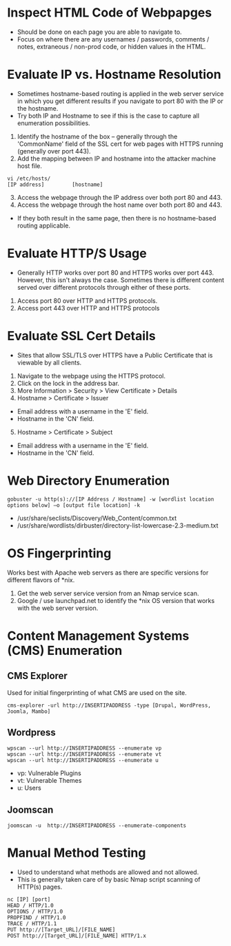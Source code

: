 # Inspect HTML Code of Webpapges
- Should be done on each page you are able to navigate to.
- Focus on where there are any usernames / passwords, comments / notes, extraneous / non-prod code, or hidden values in the HTML.

# Evaluate IP vs. Hostname Resolution
- Sometimes hostname-based routing is applied in the web server service in which you get different results if you navigate to port 80 with the IP or the hostname. 
- Try both IP and Hostname to see if this is the case to capture all enumeration possibilities. 
1. Identify the hostname of the box – generally through the 'CommonName' field of the SSL cert for web pages with HTTPS running (generally over port 443). 
2. Add the mapping between IP and hostname into the attacker machine host file. 
```
vi /etc/hosts/
[IP address]         [hostname] 
```
3. Access the webpage through the IP address over both port 80 and 443. 
4. Access the webpage through the host name over both port 80 and 443. 
- If they both result in the same page, then there is no hostname-based routing applicable.

# Evaluate HTTP/S Usage
- Generally HTTP works over port 80 and HTTPS works over port 443.  However, this isn't always the case.  Sometimes there is different content served over different protocols through either of these ports. 
1. Access port 80 over HTTP and HTTPS protocols. 
2. Access port 443 over HTTP and HTTPS protocols

# Evaluate SSL Cert Details
- Sites that allow SSL/TLS over HTTPS have a Public Certificate that is viewable by all clients. 
1. Navigate to the webpage using the HTTPS protocol. 
2. Click on the lock in the address bar. 
3. More Information > Security > View Certificate > Details 
4. Hostname > Certificate > Issuer 
  - Email address with a username in the 'E' field. 
  - Hostname in the 'CN' field. 
5. Hostname > Certificate > Subject 
  - Email address with a username in the 'E' field. 
  - Hostname in the 'CN' field.

# Web Directory Enumeration
```
gobuster -u http(s)://[IP Address / Hostname] -w [wordlist location options below] –o [output file location] -k 
```
- /usr/share/seclists/Discovery/Web_Content/common.txt
- /usr/share/wordlists/dirbuster/directory-list-lowercase-2.3-medium.txt 

# OS Fingerprinting
Works best with Apache web servers as there are specific versions for different flavors of *nix.
1. Get the web server service version from an Nmap service scan.
2. Google / use launchpad.net to identify the *nix OS version that works with the web server version.

# Content Management Systems (CMS) Enumeration

## CMS Explorer
Used for initial fingerprinting of what CMS are used on the site.
```
cms-explorer -url http://INSERTIPADDRESS -type [Drupal, WordPress, Joomla, Mambo]
```

## Wordpress
```
wpscan --url http://INSERTIPADDRESS --enumerate vp 
wpscan --url http://INSERTIPADDRESS --enumerate vt 
wpscan --url http://INSERTIPADDRESS --enumerate u
```
- vp: Vulnerable Plugins
- vt: Vulnerable Themes
- u: Users

## Joomscan
```
joomscan -u  http://INSERTIPADDRESS --enumerate-components
```

# Manual Method Testing
- Used to understand what methods are allowed and not allowed.
- This is generally taken care of by basic Nmap script scanning of HTTP(s) pages.
```
nc [IP] [port]
HEAD / HTTP/1.0  
OPTIONS / HTTP/1.0  
PROPFIND / HTTP/1.0  
TRACE / HTTP/1.1  
PUT http://[Target_URL]/[FILE_NAME]
POST http://[Target_URL]/[FILE_NAME] HTTP/1.x  




